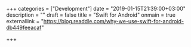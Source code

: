 +++
categories = ["Development"]
date = "2019-01-15T21:39:00+03:00"
description = ""
draft = false
title = "Swift for Android"
onmain = true
externallink = "https://blog.readdle.com/why-we-use-swift-for-android-db449feeacaf"

+++
